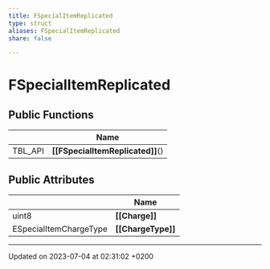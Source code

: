 ```yaml
---
title: FSpecialItemReplicated
type: struct
aliases: FSpecialItemReplicated
share: false

---
```


# FSpecialItemReplicated





## Public Functions

|                | Name           |
| -------------- | -------------- |
| TBL_API | **[[FSpecialItemReplicated]]**() |

## Public Attributes

|                | Name           |
| -------------- | -------------- |
| uint8 | **[[Charge]]**  |
| ESpecialItemChargeType | **[[ChargeType]]**  |

-------------------------------

Updated on 2023-07-04 at 02:31:02 +0200